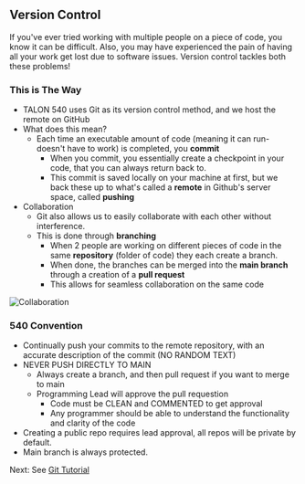 ## Version Control
If you've ever tried working with multiple people on a piece of code, you know it can be difficult. Also, you may have experienced the pain of having all your work get lost due to software issues. Version control tackles both these problems!

### This is The Way
- TALON 540 uses Git as its version control method, and we host the remote on GitHub
- What does this mean? 
    - Each time an executable amount of code (meaning it can run- doesn't have to work) is completed, you **commit**
        - When you commit, you essentially create a checkpoint in your code, that you can always return back to.
        - This commit is saved locally on your machine at first, but we back these up to what's called a **remote** in Github's server space, called **pushing**
- Collaboration
    - Git also allows us to easily collaborate with each other without interference. 
    - This is done through **branching**
        - When 2 people are working on different pieces of code in the same **repository** (folder of code) they each create a branch. 
        - When done, the branches can be merged into the **main branch** through a creation of a **pull request**
        - This allows for seamless collaboration on the same code

![Collaboration](https://www.nobledesktop.com/image/gitresources/git-branches-merge.png)

### 540 Convention
- Continually push your commits to the remote repository, with an accurate description of the commit (NO RANDOM TEXT)
- NEVER PUSH DIRECTLY TO MAIN
    - Always create a branch, and then pull request if you want to merge to main
    - Programming Lead will approve the pull requestion
        - Code must be CLEAN and COMMENTED to get approval
        - Any programmer should be able to understand the functionality and clarity of the code
- Creating a public repo requires lead approval, all repos will be private by default. 
- Main branch is always protected. 

Next: See [Git Tutorial](/CodingLessons/VersionControl/GitTutorial.md)
